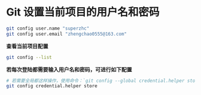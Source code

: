 # Git 设置当前项目的用户名和密码

```bash
git config user.name "superzhc"
git config user.email "zhengchao0555@163.com"
```

**查看当前项目配置**

```bash
git config --list
```

**若每次登陆都需要输入用户名和密码，可进行如下配置**

```sh
# 若需要全局都这样操作，使用命令：`git config --global credential.helper store`
git config credential.helper store
```